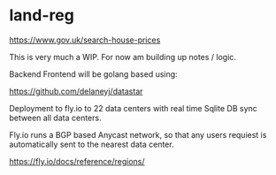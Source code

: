 # land-reg

https://www.gov.uk/search-house-prices

This is very much a WIP.  For now am building up notes / logic.

Backend Frontend will be golang based using:

https://github.com/delaneyj/datastar

Deployment to fly.io to 22 data centers with real time Sqlite DB sync between all data centers.

Fly.io runs a BGP based Anycast network, so that any users requiest is automatically sent to the nearest data center.

https://fly.io/docs/reference/regions/
